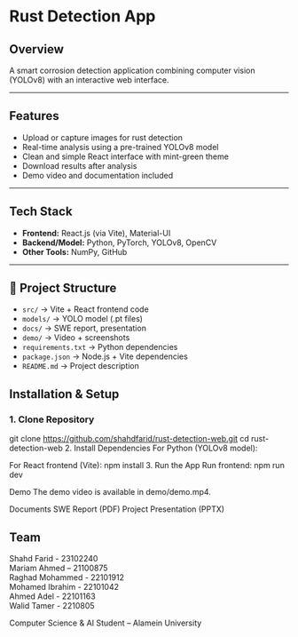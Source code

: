 # Rust Detection App

## Overview  
A smart corrosion detection application combining computer vision (YOLOv8) with an interactive web interface.

---

## Features  
- Upload or capture images for rust detection  
- Real-time analysis using a pre-trained YOLOv8 model  
- Clean and simple React interface with mint-green theme  
- Download results after analysis  
- Demo video and documentation included  

---

##  Tech Stack  
- **Frontend:** React.js (via Vite), Material-UI  
- **Backend/Model:** Python, PyTorch, YOLOv8, OpenCV  
- **Other Tools:** NumPy, GitHub  

---

## 📂 Project Structure

- `src/` → Vite + React frontend code  
- `models/` → YOLO model (.pt files)  
- `docs/` → SWE report, presentation  
- `demo/` → Video + screenshots  
- `requirements.txt` → Python dependencies  
- `package.json` → Node.js + Vite dependencies  
- `README.md` → Project description  



## Installation & Setup  

### 1. Clone Repository  

git clone https://github.com/shahdfarid/rust-detection-web.git
cd rust-detection-web
2. Install Dependencies
For Python (YOLOv8 model):

For React frontend (Vite):
npm install
3. Run the App
Run frontend:
npm run dev

Demo
The demo video is available in demo/demo.mp4.

Documents
SWE Report (PDF)
Project Presentation (PPTX)

## Team

Shahd Farid - 23102240  
Mariam Ahmed – 21100875  
Raghad Mohammed - 22101912  
Mohamed Ibrahim - 22101042  
Ahmed Adel - 22101163  
Walid Tamer - 2210805  

Computer Science & AI Student – Alamein University
 
